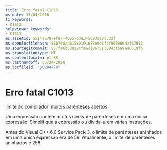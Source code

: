 ```yaml
---
title: Erro fatal C1013
ms.date: 11/04/2016
f1_keywords:
- C1013
helpviewer_keywords:
- C1013
ms.assetid: 5514a679-efe7-4055-bdd3-5693ca0c332f
ms.openlocfilehash: 88b748aa81580191088e0c1f3f9d09664af67013
ms.sourcegitcommit: 857fa6b530224fa6c18675138043aba9aa0619fb
ms.translationtype: MT
ms.contentlocale: pt-BR
ms.lasthandoff: 03/24/2020
ms.locfileid: "80204770"
---
```

# <a name="fatal-error-c1013"></a>Erro fatal C1013

limite do compilador: muitos parênteses abertos

Uma expressão contém muitos níveis de parênteses em uma única expressão. Simplifique a expressão ou divida-a em várias instruções.

Antes do Visual C++ 6,0 Service Pack 3, o limite de parênteses aninhados em uma única expressão era de 59. Atualmente, o limite de parênteses aninhados é 256.
